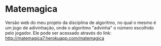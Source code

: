 # Matemagica
Versão web do meu projeto da disciplina de algoritmo, no qual o mesmo é um jogo de adivinhação, onde o algoritmo "advinha" o número escolhido pelo jogador. Ele pode ser acessado através do link: http://matemagica7.herokuapp.com/matemagica
